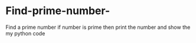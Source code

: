 # Find-prime-number-
Find a prime number if number is prime then print the number and show the my python code
